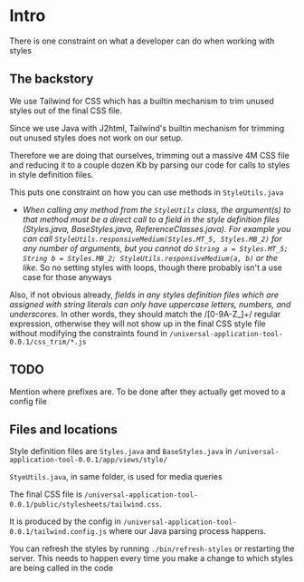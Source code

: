 # Intro

There is one constraint on what a developer can do when working with styles

## The backstory

We use Tailwind for CSS which has a builtin mechanism to trim unused styles out of the final CSS file.

Since we use Java with J2html, Tailwind's builtin mechanism for trimming out unused styles does not work on our setup.

Therefore we are doing that ourselves, trimming out a massive 4M CSS file and reducing it to a couple dozen Kb
by parsing our code for calls to styles in style definition files.

This puts one constraint on how you can use methods in `StyleUtils.java`

- *When calling any method from the `StyleUtils` class, the argument(s) to that method must be a direct call to a field
  in the style definition files (Styles.java, BaseStyles.java, ReferenceClasses.java). For example you can call
	`StyleUtils.responsiveMedium(Styles.MT_5, Styles.MB_2)` for any number of arguments, but you cannot do 
	`String a = Styles.MT_5; String b = Styles.MB_2; StyleUtils.responsiveMedium(a, b)` or the like*. So no setting styles
	with loops, though there probably isn't a use case for those anyways

Also, if not obvious already, *fields in any styles definition files which are assigned with string literals can only have uppercase letters, 
	numbers, and underscores.* In other words, they should match the /[0-9A-Z_]+/ regular expression, otherwise they will not 
	show up in the final CSS style file without modifying the constraints found in `/universal-application-tool-0.0.1/css_trim/*.js`


## TODO

Mention where prefixes are. To be done after they actually get moved to a config file

## Files and locations

Style definition files are `Styles.java` and `BaseStyles.java` in `/universal-application-tool-0.0.1/app/views/style/`

`StyeUtils.java`, in same folder, is used for media queries

The final CSS file is `/universal-application-tool-0.0.1/public/stylesheets/tailwind.css`.

It is produced by the config in `/universal-application-tool-0.0.1/tailwind.config.js` where our Java parsing
process happens.

You can refresh the styles by running `./bin/refresh-styles` or restarting the server. This needs to happen every time 
you make a change to which styles are being called in the code
